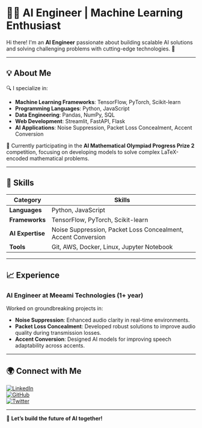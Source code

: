 # 👨‍💻 AI Engineer | Machine Learning Enthusiast

Hi there! I'm an **AI Engineer** passionate about building scalable AI solutions and solving challenging problems with cutting-edge technologies. 🚀

---

## 💡 **About Me**

🔍 I specialize in:

- **Machine Learning Frameworks**: TensorFlow, PyTorch, Scikit-learn  
- **Programming Languages**: Python, JavaScript  
- **Data Engineering**: Pandas, NumPy, SQL  
- **Web Development**: Streamlit, FastAPI, Flask  
- **AI Applications**: Noise Suppression, Packet Loss Concealment, Accent Conversion  

🌟 Currently participating in the **AI Mathematical Olympiad Progress Prize 2** competition, focusing on developing models to solve complex LaTeX-encoded mathematical problems.

---

## 🔧 **Skills**

| **Category**        | **Skills**                          |
|---------------------|-------------------------------------|
| **Languages**       | Python, JavaScript                 |
| **Frameworks**      | TensorFlow, PyTorch, Scikit-learn |
| **AI Expertise**    | Noise Suppression, Packet Loss Concealment, Accent Conversion |
| **Tools**           | Git, AWS, Docker, Linux, Jupyter Notebook |

---

## 📈 **Experience**

### AI Engineer at Meeami Technologies (1+ year)  
Worked on groundbreaking projects in:

- **Noise Suppression**: Enhanced audio clarity in real-time environments.  
- **Packet Loss Concealment**: Developed robust solutions to improve audio quality during transmission losses.  
- **Accent Conversion**: Designed AI models for improving speech adaptability across accents.

---

## 🌍 **Connect with Me**

[![LinkedIn](https://img.shields.io/badge/-LinkedIn-blue?style=flat&logo=LinkedIn&logoColor=white)](https://www.linkedin.com/in/venkata-raju-nesha-646991216/)  
[![GitHub](https://img.shields.io/badge/-GitHub-black?style=flat&logo=GitHub&logoColor=white)](https://github.com/venkatarajunesha360)  
[![Twitter](https://img.shields.io/badge/-Twitter-blue?style=flat&logo=Twitter&logoColor=white)](https://twitter.com)

---

🚀 **Let’s build the future of AI together!**



